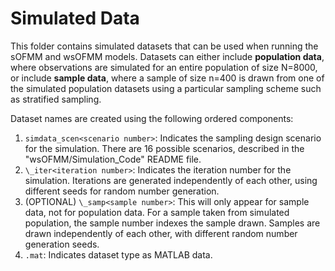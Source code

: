 # Simulated Data

This folder contains simulated datasets that can be used when running the sOFMM and wsOFMM models. Datasets can either include **population data**, where observations are simulated for an entire population of size N=8000, or include **sample data**, where a sample of size n=400 is drawn from one of the simulated population datasets using a particular sampling scheme such as stratified sampling. 

Dataset names are created using the following ordered components: 
 1. `simdata_scen<scenario number>`: Indicates the sampling design scenario for the simulation. There are 16 possible scenarios, described in the "wsOFMM/Simulation_Code" README file.
 2. `\_iter<iteration number>`: Indicates the iteration number for the simulation. Iterations are generated independently of each other, using different seeds for random number generation.
 3. (OPTIONAL) `\_samp<sample number>`: This will only appear for sample data, not for population data. For a sample taken from simulated population, the sample number indexes the sample drawn. Samples are drawn independently of each other, with different random number generation seeds.
 4. `.mat`: Indicates dataset type as MATLAB data.
